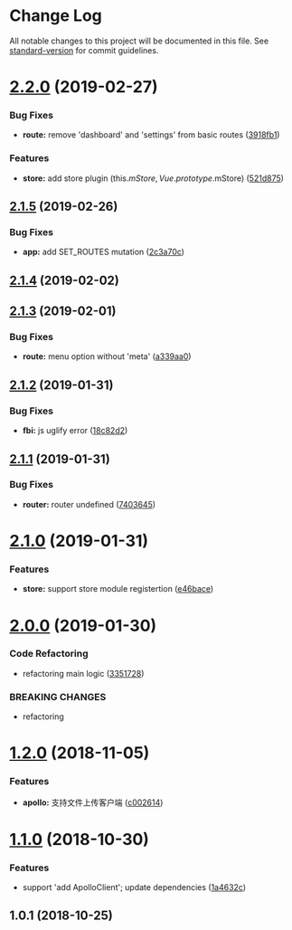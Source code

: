 # Change Log

All notable changes to this project will be documented in this file. See [standard-version](https://github.com/conventional-changelog/standard-version) for commit guidelines.

<a name="2.2.0"></a>
# [2.2.0](https://github.com/peak-stone/vue-admin/compare/v2.1.5...v2.2.0) (2019-02-27)


### Bug Fixes

* **route:** remove 'dashboard' and 'settings' from basic routes ([3918fb1](https://github.com/peak-stone/vue-admin/commit/3918fb1))


### Features

* **store:** add store plugin (this.$mStore, Vue.prototype.$mStore) ([521d875](https://github.com/peak-stone/vue-admin/commit/521d875))



<a name="2.1.5"></a>
## [2.1.5](https://github.com/peak-stone/vue-admin/compare/v2.1.4...v2.1.5) (2019-02-26)


### Bug Fixes

* **app:** add SET_ROUTES mutation ([2c3a70c](https://github.com/peak-stone/vue-admin/commit/2c3a70c))



<a name="2.1.4"></a>
## [2.1.4](https://github.com/peak-stone/vue-admin/compare/v2.1.3...v2.1.4) (2019-02-02)



<a name="2.1.3"></a>
## [2.1.3](https://github.com/peak-stone/vue-admin/compare/v2.1.2...v2.1.3) (2019-02-01)


### Bug Fixes

* **route:** menu option without 'meta' ([a339aa0](https://github.com/peak-stone/vue-admin/commit/a339aa0))



<a name="2.1.2"></a>
## [2.1.2](https://github.com/peak-stone/vue-admin/compare/v2.1.1...v2.1.2) (2019-01-31)


### Bug Fixes

* **fbi:** js uglify error ([18c82d2](https://github.com/peak-stone/vue-admin/commit/18c82d2))



<a name="2.1.1"></a>
## [2.1.1](https://github.com/peak-stone/vue-admin/compare/v2.1.0...v2.1.1) (2019-01-31)


### Bug Fixes

* **router:** router undefined ([7403645](https://github.com/peak-stone/vue-admin/commit/7403645))



<a name="2.1.0"></a>
# [2.1.0](https://github.com/peak-stone/vue-admin/compare/v2.0.0...v2.1.0) (2019-01-31)


### Features

* **store:** support store module registertion ([e46bace](https://github.com/peak-stone/vue-admin/commit/e46bace))



<a name="2.0.0"></a>
# [2.0.0](https://github.com/peak-stone/vue-admin/compare/v1.2.0...v2.0.0) (2019-01-30)


### Code Refactoring

* refactoring main logic ([3351728](https://github.com/peak-stone/vue-admin/commit/3351728))


### BREAKING CHANGES

* refactoring



<a name="1.2.0"></a>
# [1.2.0](https://github.com/peak-stone/vue-admin/compare/v1.1.0...v1.2.0) (2018-11-05)


### Features

* **apollo:** 支持文件上传客户端 ([c002614](https://github.com/peak-stone/vue-admin/commit/c002614))



<a name="1.1.0"></a>
# [1.1.0](https://github.com/peak-stone/vue-admin/compare/v1.0.1...v1.1.0) (2018-10-30)


### Features

* support 'add ApolloClient'; update dependencies ([1a4632c](https://github.com/peak-stone/vue-admin/commit/1a4632c))



<a name="1.0.1"></a>
## 1.0.1 (2018-10-25)

